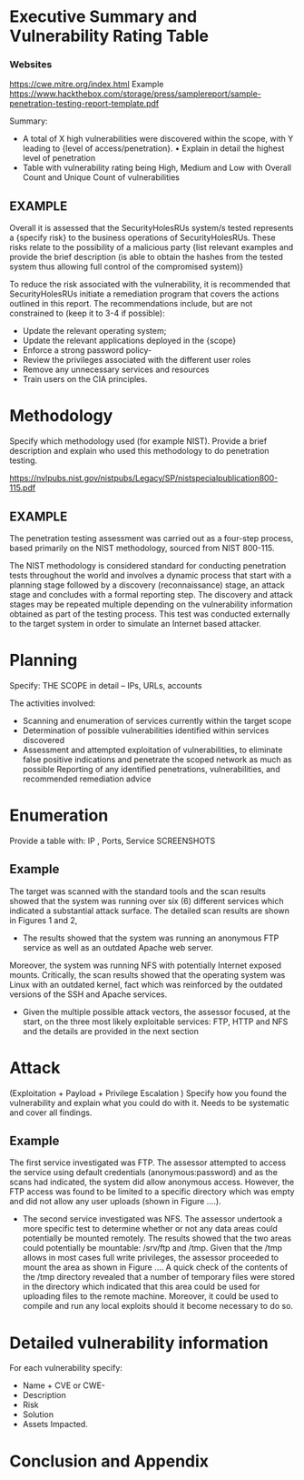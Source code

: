 # Executive Summary and Vulnerability Rating Table

### Websites
https://cwe.mitre.org/index.html
Example
https://www.hackthebox.com/storage/press/samplereport/sample-penetration-testing-report-template.pdf


Summary:  
- A total of X high vulnerabilities were discovered within the scope, with Y leading to {level of
access/penetration}.
• Explain in detail the highest level of penetration
- Table with vulnerability rating being High, Medium and Low with Overall Count and Unique Count of vulnerabilities

## EXAMPLE
Overall it is assessed that the SecurityHolesRUs system/s tested represents a {specify risk} to the business
operations of SecurityHolesRUs. These risks relate to the possibility of a malicious party {list relevant examples
and provide the brief description (is able to obtain the hashes from the tested system thus allowing full
control of the compromised system)}

To reduce the risk associated with the vulnerability, it is recommended that SecurityHolesRUs initiate a
remediation program that covers the actions outlined in this report. The recommendations include, but
are not constrained to (keep it to 3-4 if possible):

- Update the relevant operating system;
- Update the relevant applications deployed in the {scope}
- Enforce a strong password policy-
- Review the privileges associated with the different user roles
- Remove any unnecessary services and resources
- Train users on the CIA principles.

# Methodology 

Specify which methodology used (for example NIST). Provide a
brief description and explain who used this methodology to do
penetration testing.

https://nvlpubs.nist.gov/nistpubs/Legacy/SP/nistspecialpublication800-115.pdf

## EXAMPLE

The penetration testing assessment was carried out as a
four-step process, based primarily on the NIST
methodology, sourced from NIST 800-115. 

The NIST methodology is considered standard for conducting
penetration tests throughout the world and involves a
dynamic process that start with a planning stage
followed by a discovery (reconnaissance) stage, an
attack stage and concludes with a formal reporting step.
The discovery and attack stages may be repeated
multiple depending on the vulnerability information
obtained as part of the testing process. This test was 
conducted externally to the target system
in order to simulate an Internet based attacker.

# Planning
Specify: THE SCOPE in detail – IPs, URLs, accounts

The activities involved:

- Scanning and enumeration of services currently within the target scope
- Determination of possible vulnerabilities identified within services discovered
- Assessment and attempted exploitation of vulnerabilities, to eliminate false positive indications and penetrate the
scoped network as much as possible
Reporting of any identified penetrations, vulnerabilities, and recommended remediation advice

# Enumeration
Provide a table with: IP , Ports, Service
SCREENSHOTS

## Example

The target was scanned with the standard tools and the scan results showed that the system was running over six (6)
different services which indicated a substantial attack surface. The detailed scan results are shown in Figures 1 and 2,

- The results showed that the system was running an anonymous FTP service as well as an outdated Apache web server.

Moreover, the system was running NFS with potentially Internet exposed mounts. Critically, the scan results showed
that the operating system was Linux with an outdated kernel, fact which was reinforced by the outdated versions of the
SSH and Apache services.

- Given the multiple possible attack vectors, the assessor focused, at the start, on the three most likely exploitable
services: FTP, HTTP and NFS and the details are provided in the next section

# Attack
(Exploitation + Payload + Privilege Escalation )
Specify how you found the vulnerability and explain what you could do with it. Needs to be systematic and cover all findings.

## Example

The first service investigated was FTP. The assessor attempted to access the service using default credentials (anonymous:password) and as the
scans had indicated, the system did allow anonymous access. However, the FTP access was found to be limited to a specific directory which was
empty and did not allow any user uploads (shown in Figure ….).

- The second service investigated was NFS. The assessor undertook a more specific test to determine whether or not any data areas could
potentially be mounted remotely. The results showed that the two areas could potentially be mountable: /srv/ftp and /tmp. Given that the /tmp
allows in most cases full write privileges, the assessor proceeded to mount the area as shown in Figure …. A quick check of the contents of the
/tmp directory revealed that a number of temporary files were stored in the directory which indicated that this area could be used for uploading
files to the remote machine. Moreover, it could be used to compile and run any local exploits should it become necessary to do so.

# Detailed vulnerability information

For each vulnerability specify:
- Name + CVE or CWE-
- Description
- Risk
- Solution
- Assets Impacted.

# Conclusion and Appendix








